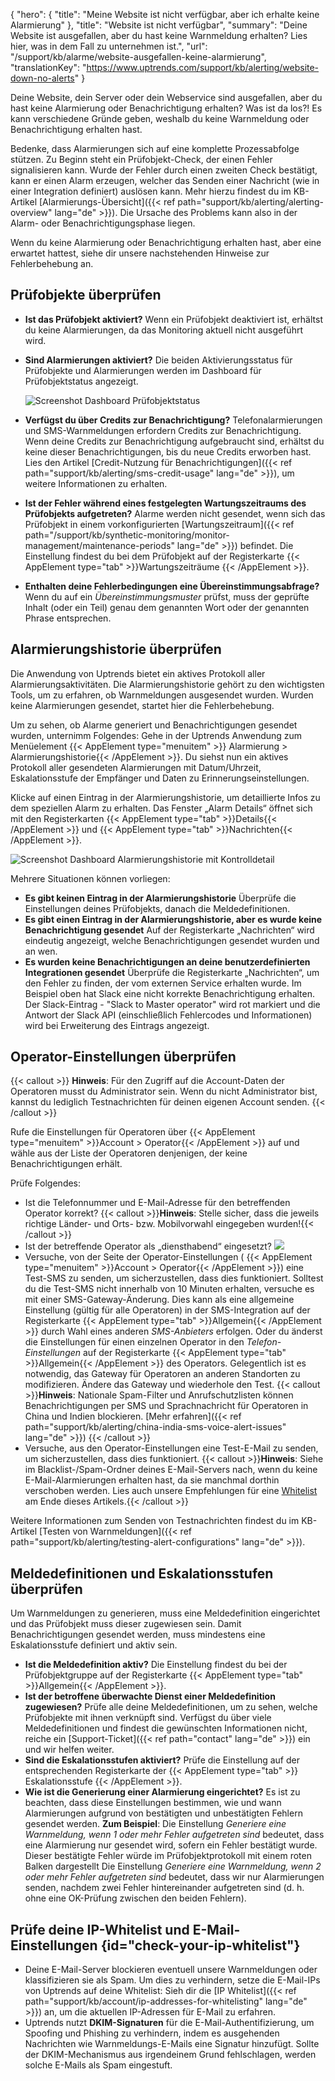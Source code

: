 {
  "hero": {
    "title": "Meine Website ist nicht verfügbar, aber ich erhalte keine Alarmierung"
  },
  "title": "Website ist nicht verfügbar",
  "summary": "Deine Website ist ausgefallen, aber du hast keine Warnmeldung erhalten? Lies hier, was in dem Fall zu unternehmen ist.",
  "url": "/support/kb/alarme/website-ausgefallen-keine-alarmierung",
  "translationKey": "https://www.uptrends.com/support/kb/alerting/website-down-no-alerts"
}

Deine Website, dein Server oder dein Webservice sind ausgefallen, aber du hast keine Alarmierung oder Benachrichtigung erhalten? Was ist da los?! Es kann verschiedene Gründe geben, weshalb du keine Warnmeldung oder Benachrichtigung erhalten hast.

Bedenke, dass Alarmierungen sich auf eine komplette Prozessabfolge stützen. Zu Beginn steht ein Prüfobjekt-Check, der einen Fehler signalisieren kann. Wurde der Fehler durch einen zweiten Check bestätigt, kann er einen Alarm erzeugen, welcher das Senden einer Nachricht (wie in einer Integration definiert) auslösen kann. Mehr hierzu findest du im KB-Artikel [Alarmierungs-Übersicht]({{< ref path="support/kb/alerting/alerting-overview" lang="de" >}}). Die Ursache des Problems kann also in der Alarm- oder Benachrichtigungsphase liegen.

Wenn du keine Alarmierung oder Benachrichtigung erhalten hast, aber eine erwartet hattest, siehe dir unsere nachstehenden Hinweise zur Fehlerbehebung an.

## Prüfobjekte überprüfen

- **Ist das Prüfobjekt aktiviert?**
  Wenn ein Prüfobjekt deaktiviert ist, erhältst du keine Alarmierungen, da das Monitoring aktuell nicht ausgeführt wird.
- **Sind Alarmierungen aktiviert?**
  Die beiden Aktivierungsstatus für Prüfobjekte und Alarmierungen werden im Dashboard für Prüfobjektstatus angezeigt.

  ![Screenshot Dashboard Prüfobjektstatus](/img/content/scr_monitor-status-dashboard-alerting.min.png)

- **Verfügst du über Credits zur Benachrichtigung?**
  Telefonalarmierungen und SMS-Warnmeldungen erfordern Credits zur Benachrichtigung. Wenn deine Credits zur Benachrichtigung aufgebraucht sind, erhältst du keine dieser Benachrichtigungen, bis du neue Credits erworben hast. Lies den Artikel [Credit-Nutzung für Benachrichtigungen]({{< ref path="support/kb/alerting/sms-credit-usage" lang="de" >}}), um weitere Informationen zu erhalten.
- **Ist der Fehler während eines festgelegten Wartungszeitraums des Prüfobjekts aufgetreten?**
  Alarme werden nicht gesendet, wenn sich das Prüfobjekt in einem vorkonfigurierten [Wartungszeitraum]({{< ref path="/support/kb/synthetic-monitoring/monitor-management/maintenance-periods" lang="de" >}}) befindet. Die Einstellung findest du bei dem Prüfobjekt auf der Registerkarte {{< AppElement type="tab" >}}Wartungszeiträume {{< /AppElement >}}.
- **Enthalten deine Fehlerbedingungen eine Übereinstimmungsabfrage?**
  Wenn du auf ein *Übereinstimmungsmuster* prüfst, muss der geprüfte Inhalt (oder ein Teil) genau dem genannten Wort oder der genannten Phrase entsprechen.

## Alarmierungshistorie überprüfen

Die Anwendung von Uptrends bietet ein aktives Protokoll aller Alarmierungsaktivitäten. Die Alarmierungshistorie gehört zu den wichtigsten Tools, um zu erfahren, ob Warnmeldungen ausgesendet wurden. Wurden keine Alarmierungen gesendet, startet hier die Fehlerbehebung.

Um zu sehen, ob Alarme generiert und Benachrichtigungen gesendet wurden, unternimm Folgendes:
Gehe in der Uptrends Anwendung zum Menüelement {{< AppElement type="menuitem" >}} Alarmierung > Alarmierungshistorie{{< /AppElement >}}.
Du siehst nun ein aktives Protokoll aller gesendeten Alarmierungen mit Datum/Uhrzeit, Eskalationsstufe der Empfänger und Daten zu Erinnerungseinstellungen.

Klicke auf einen Eintrag in der Alarmierungshistorie, um detaillierte Infos zu dem speziellen Alarm zu erhalten. Das Fenster „Alarm Details“ öffnet sich mit den Registerkarten {{< AppElement type="tab" >}}Details{{< /AppElement >}} und {{< AppElement type="tab" >}}Nachrichten{{< /AppElement >}}.

![Screenshot Dashboard Alarmierungshistorie mit Kontrolldetail](/img/content/scr_alert-history-with-detail.min.png)

Mehrere Situationen können vorliegen:

- **Es gibt keinen Eintrag in der Alarmierungshistorie**
  Überprüfe die Einstellungen deines Prüfobjekts, danach die Meldedefinitionen.
- **Es gibt einen Eintrag in der Alarmierungshistorie, aber es wurde keine Benachrichtigung gesendet**
  Auf der Registerkarte „Nachrichten“ wird eindeutig angezeigt, welche Benachrichtigungen gesendet wurden und an wen.
- **Es wurden keine Benachrichtigungen an deine benutzerdefinierten Integrationen gesendet**
 Überprüfe die Registerkarte „Nachrichten“, um den Fehler zu finden, der vom externen Service erhalten wurde. Im Beispiel oben hat Slack eine nicht korrekte Benachrichtigung erhalten. Der Slack-Eintrag - "Slack to Master operator" wird rot markiert und die Antwort der Slack API (einschließlich Fehlercodes und Informationen) wird bei Erweiterung des Eintrags angezeigt.

## Operator-Einstellungen überprüfen

{{< callout >}}
**Hinweis**: Für den Zugriff auf die Account-Daten der Operatoren musst du Administrator sein. Wenn du nicht Administrator bist, kannst du lediglich Testnachrichten für deinen eigenen Account senden.
{{< /callout >}}

Rufe die Einstellungen für Operatoren über {{< AppElement type="menuitem" >}}Account > Operator{{< /AppElement >}} auf und wähle aus der Liste der Operatoren denjenigen, der keine Benachrichtigungen erhält.

Prüfe Folgendes:

- Ist die Telefonnummer und E-Mail-Adresse für den betreffenden Operator korrekt?
  {{< callout >}}**Hinweis**: Stelle sicher, dass die jeweils richtige Länder- und Orts- bzw. Mobilvorwahl eingegeben wurden!{{< /callout >}}
- Ist der betreffende Operator als „diensthabend“ eingesetzt?
![](/img/content/94102310-1e38-4f93-af1d-01a1fdeeb418.png)
- Versuche, von der Seite der Operator-Einstellungen ( {{< AppElement type="menuitem" >}}Account > Operator{{< /AppElement >}}) eine Test-SMS zu senden, um sicherzustellen, dass dies funktioniert. Solltest du die Test-SMS nicht innerhalb von 10 Minuten erhalten, versuche es mit einer SMS-Gateway-Änderung.
  Dies kann als eine allgemeine Einstellung (gültig für alle Operatoren) in der SMS-Integration auf der Registerkarte {{< AppElement type="tab" >}}Allgemein{{< /AppElement >}} durch Wahl eines anderen *SMS-Anbieters* erfolgen.
  Oder du änderst die Einstellungen für einen einzelnen Operator in den *Telefon-Einstellungen* auf der Registerkarte {{< AppElement type="tab" >}}Allgemein{{< /AppElement >}} des Operators. Gelegentlich ist es notwendig, das Gateway für Operatoren an anderen Standorten zu modifizieren.
  Ändere das Gateway und wiederhole den Test.
  {{< callout >}}**Hinweis**: Nationale Spam-Filter und Anrufschutzlisten können Benachrichtigungen per SMS und Sprachnachricht für Operatoren in China und Indien blockieren. [Mehr erfahren]({{< ref path="support/kb/alerting/china-india-sms-voice-alert-issues" lang="de" >}}) {{< /callout >}}
- Versuche, aus den Operator-Einstellungen eine Test-E-Mail zu senden, um sicherzustellen, dass dies funktioniert. {{< callout >}}**Hinweis**: Siehe im Blacklist-/Spam-Ordner deines E-Mail-Servers nach, wenn du keine E-Mail-Alarmierungen erhalten hast, da sie manchmal dorthin verschoben werden. Lies auch unsere Empfehlungen für eine [Whitelist](#check-your-ip-whitelist) am Ende dieses Artikels.{{< /callout >}}

Weitere Informationen zum Senden von Testnachrichten findest du im KB-Artikel [Testen von Warnmeldungen]({{< ref path="support/kb/alerting/testing-alert-configurations" lang="de" >}}).

## Meldedefinitionen und Eskalationsstufen überprüfen

Um Warnmeldungen zu generieren, muss eine Meldedefinition eingerichtet und das Prüfobjekt muss dieser zugewiesen sein. Damit Benachrichtigungen gesendet werden, muss mindestens eine Eskalationsstufe definiert und aktiv sein.

- **Ist die Meldedefinition aktiv?**
  Die Einstellung findest du bei der Prüfobjektgruppe auf der Registerkarte {{< AppElement type="tab" >}}Allgemein{{< /AppElement >}}.
- **Ist der betroffene überwachte Dienst einer Meldedefinition zugewiesen?**
  Prüfe alle deine Meldedefinitionen, um zu sehen, welche Prüfobjekte mit ihnen verknüpft sind. Verfügst du über viele Meldedefinitionen und findest die gewünschten Informationen nicht, reiche ein [Support-Ticket]({{< ref path="contact" lang="de" >}}) ein und wir helfen weiter.
- **Sind die Eskalationsstufen aktiviert?**
  Prüfe die Einstellung auf der entsprechenden Registerkarte der {{< AppElement type="tab" >}} Eskalationsstufe {{< /AppElement >}}.
- **Wie ist die Generierung einer Alarmierung eingerichtet?**
  Es ist zu beachten, dass diese Einstellungen bestimmen, wie und wann Alarmierungen aufgrund von bestätigten und unbestätigten Fehlern gesendet werden.
  **Zum Beispiel**:
  Die Einstellung *Generiere eine Warnmeldung, wenn 1 oder mehr Fehler aufgetreten sind* bedeutet, dass eine Alarmierung nur gesendet wird, sofern ein Fehler bestätigt wurde. Dieser bestätigte Fehler würde im Prüfobjektprotokoll mit einem roten Balken dargestellt
  Die Einstellung *Generiere eine Warnmeldung, wenn 2 oder mehr Fehler aufgetreten sind* bedeutet, dass wir nur Alarmierungen senden, nachdem zwei Fehler hintereinander aufgetreten sind (d. h. ohne eine OK-Prüfung zwischen den beiden Fehlern).

## Prüfe deine IP-Whitelist und E-Mail-Einstellungen {id="check-your-ip-whitelist"}

- Deine E-Mail-Server blockieren eventuell unsere Warnmeldungen oder klassifizieren sie als Spam. Um dies zu verhindern, setze die E-Mail-IPs von Uptrends auf deine Whitelist: Sieh dir die [IP Whitelist]({{< ref path="support/kb/account/ip-addresses-for-whitelisting" lang="de" >}}) an, um die aktuellen IP-Adressen für E-Mail zu erfahren.
- Uptrends nutzt **DKIM-Signaturen** für die E-Mail-Authentifizierung, um Spoofing und Phishing zu verhindern, indem es ausgehenden Nachrichten wie Warnmeldungs-E-Mails eine Signatur hinzufügt. Sollte der DKIM-Mechanismus aus irgendeinem Grund fehlschlagen, werden solche E-Mails als Spam eingestuft.

